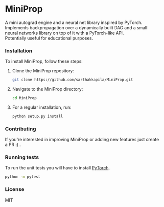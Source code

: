 # MiniProp
A mini autograd engine and a neural net library inspired by PyTorch.
Implements backpropagation over a dynamically built DAG and a small neural networks library on top of it with a PyTorch-like API.  
Potentially useful for educational purposes.

### Installation
To install MiniProp, follow these steps:

1. Clone the MiniProp repository:
   ```bash
   git clone https://github.com/sarthakkapila/MiniProp.git
   ```
2. Navigate to the MiniProp directory:
   ```bash
   cd MiniProp
   ```
3. For a regular installation, run:
    ```python
    python setup.py install
    ```

### Contributing

If you're interested in improving MiniProp or adding new features just create a PR :) .

### Running tests

To run the unit tests you will have to install [PyTorch](https://pytorch.org/).

```bash
python -m pytest
```

### License

MIT
